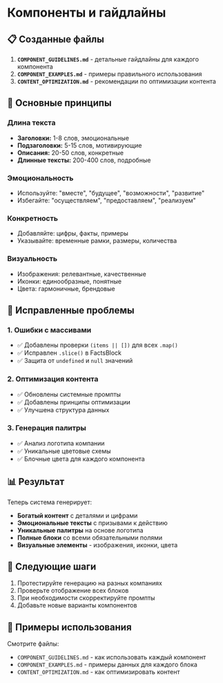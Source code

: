 # Компоненты и гайдлайны

## 📋 Созданные файлы

1. **`COMPONENT_GUIDELINES.md`** - детальные гайдлайны для каждого компонента
2. **`COMPONENT_EXAMPLES.md`** - примеры правильного использования
3. **`CONTENT_OPTIMIZATION.md`** - рекомендации по оптимизации контента

## 🎯 Основные принципы

### Длина текста
- **Заголовки:** 1-8 слов, эмоциональные
- **Подзаголовки:** 5-15 слов, мотивирующие
- **Описания:** 20-50 слов, конкретные
- **Длинные тексты:** 200-400 слов, подробные

### Эмоциональность
- Используйте: "вместе", "будущее", "возможности", "развитие"
- Избегайте: "осуществляем", "предоставляем", "реализуем"

### Конкретность
- Добавляйте: цифры, факты, примеры
- Указывайте: временные рамки, размеры, количества

### Визуальность
- Изображения: релевантные, качественные
- Иконки: единообразные, понятные
- Цвета: гармоничные, брендовые

## 🔧 Исправленные проблемы

### 1. Ошибки с массивами
- ✅ Добавлены проверки `(items || [])` для всех `.map()`
- ✅ Исправлен `.slice()` в FactsBlock
- ✅ Защита от `undefined` и `null` значений

### 2. Оптимизация контента
- ✅ Обновлены системные промпты
- ✅ Добавлены принципы оптимизации
- ✅ Улучшена структура данных

### 3. Генерация палитры
- ✅ Анализ логотипа компании
- ✅ Уникальные цветовые схемы
- ✅ Блочные цвета для каждого компонента

## 📊 Результат

Теперь система генерирует:
- **Богатый контент** с деталями и цифрами
- **Эмоциональные тексты** с призывами к действию
- **Уникальные палитры** на основе логотипа
- **Полные блоки** со всеми обязательными полями
- **Визуальные элементы** - изображения, иконки, цвета

## 🚀 Следующие шаги

1. Протестируйте генерацию на разных компаниях
2. Проверьте отображение всех блоков
3. При необходимости скорректируйте промпты
4. Добавьте новые варианты компонентов

## 📝 Примеры использования

Смотрите файлы:
- `COMPONENT_GUIDELINES.md` - как использовать каждый компонент
- `COMPONENT_EXAMPLES.md` - примеры данных для каждого блока
- `CONTENT_OPTIMIZATION.md` - как оптимизировать контент
